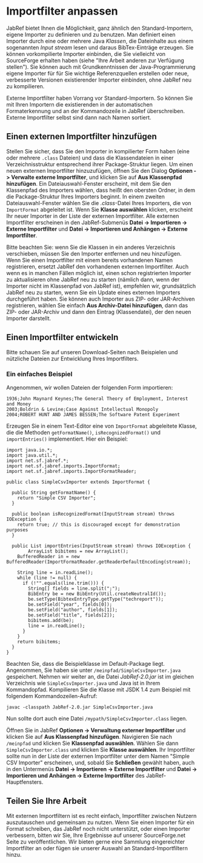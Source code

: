 # Importfilter anpassen

JabRef bietet Ihnen die Möglichkeit, ganz ähnlich den Standard-Importern, eigene Importer zu definieren und zu benutzen. Man definiert einen Importer durch eine oder mehrere Java *Klassen*, die Dateinhalte aus einem sogenannten *Input stream* lesen und daraus BibTex-Einträge erzeugen. Sie können vorkompilierte Importer einbinden, die Sie vielleicht von SourceForge erhalten haben (siehe "Ihre Arbeit anderen zur Verfügung stellen"). Sie können auch mit Grundkenntnissen der Java-Programmierung eigene Importer für für Sie wichtige Referenzquellen erstellen oder neue, verbesserte Versionen existierender Importer einbinden, ohne JabRef neu zu kompilieren.

Externe Importfilter haben Vorrang vor Standard-Importern. So können Sie mit Ihren Importern die existierenden in der automatischen Formaterkennung und an der Kommandozeile in JabRef überschreiben. Externe Importfilter selbst sind dann nach Namen sortiert.

## Einen externen Importfilter hinzufügen

Stellen Sie sicher, dass Sie den Importer in kompilierter Form haben (eine oder mehrere `.class` Dateien) und dass die Klassendateien in einer Verzeichnisstruktur entsprechend ihrer Package-Struktur liegen. Um einen neuen externen Importfilter hinzuzufügen, öffnen Sie den Dialog **Optionen -&gt; Verwalte externe Importfilter**, und klicken Sie auf **Aus Klassenpfad hinzufügen**. Ein Dateiauswahl-Fenster erscheint, mit dem Sie den Klassenpfad des Importers wählen, dass heißt den obersten Ordner, in dem die Package-Struktur Ihres Importers beginnt. In einem zweiten Dateiauswahl-Fenster wählen Sie die *.class*-Datei Ihres Importers, die von `ImportFormat` abgeleitet ist. Wenn Sie **Klasse auswählen** klicken, erscheint Ihr neuer Importer in der Liste der externen Importfilter. Alle externen Importfilter erscheinen in den JabRef-Submenüs **Datei -&gt; Importieren -&gt; Externe Importfilter** und **Datei -&gt; Importieren und Anhängen -&gt; Externe Importfilter**.

Bitte beachten Sie: wenn Sie die Klassen in ein anderes Verzeichnis verschieben, müssen Sie den Importer entfernen und neu hinzufügen. Wenn Sie einen Importfilter mit einem bereits vorhandenen Namen registrieren, ersetzt JabRef den vorhandenen externen Importfilter. Auch wenn es in manchen Fällen möglich ist, einen schon registrierten Importer zu aktualisieren ohne JabRef neu zu starten (nämlich dann, wenn der Importer nicht im Klassenpfad von JabRef ist), empfehlen wir, grundsätzlich JabRef neu zu starten, wenn Sie ein Update eines externen Importers durchgeführt haben. Sie können auch Importer aus ZIP- oder JAR-Archiven registrieren, wählen Sie einfach **Aus Archiv-Datei hinzufügen**, dann das ZIP- oder JAR-Archiv und dann den Eintrag (Klassendatei), der den neuen Importer darstellt.

## Einen Importfilter entwickeln

Bitte schauen Sie auf unseren Download-Seiten nach Beispielen und nützliche Dateien zur Entwicklung Ihres Importfilters.

### Ein einfaches Beispiel

Angenommen, wir wollen Dateien der folgenden Form importieren:

    1936;John Maynard Keynes;The General Theory of Employment, Interest and Money
    2003;Boldrin & Levine;Case Against Intellectual Monopoly
    2004;ROBERT HUNT AND JAMES BESSEN;The Software Patent Experiment

Erzeugen Sie in einem Text-Editor eine von `ImportFormat` abgeleitete Klasse, die die Methoden `getFormatName()`, `isRecognizedFormat()` und `importEntries()` implementiert. Hier ein Beispiel:

    import java.io.*;
    import java.util.*;
    import net.sf.jabref.*;
    import net.sf.jabref.imports.ImportFormat;
    import net.sf.jabref.imports.ImportFormatReader;

    public class SimpleCsvImporter extends ImportFormat {

      public String getFormatName() {
        return "Simple CSV Importer";
      }

      public boolean isRecognizedFormat(InputStream stream) throws IOException {
        return true; // this is discouraged except for demonstration purposes
      }

      public List importEntries(InputStream stream) throws IOException {
            ArrayList bibitems = new ArrayList();
        BufferedReader in = new BufferedReader(ImportFormatReader.getReaderDefaultEncoding(stream));

        String line = in.readLine();
        while (line != null) {
          if (!"".equals(line.trim())) {
            String[] fields = line.split(";");
            BibEntry be = new BibEntry(Util.createNeutralId());
            be.setType(BibtexEntryType.getType("techreport"));
            be.setField("year", fields[0]);
            be.setField("author", fields[1]);
            be.setField("title", fields[2]);
            bibitems.add(be);
            line = in.readLine();
          }
        }
        return bibitems;
      }
    }

Beachten Sie, dass die Beispielklasse im Default-Package liegt. Angenommen, Sie haben sie unter `/meinpfad/SimpleCsvImporter.java` gespeichert. Nehmen wir weiter an, die Datei *JabRef-2.0.jar* ist im gleichen Verzeichnis wie `SimpleCsvImporter.java` und Java ist in Ihrem Kommandopfad. Kompilieren Sie die Klasse mit JSDK 1.4 zum Beispiel mit folgendem Kommandozeilen-Aufruf:

    javac -classpath JabRef-2.0.jar SimpleCsvImporter.java

Nun sollte dort auch eine Datei `/mypath/SimpleCsvImporter.class` liegen.

Öffnen Sie in JabRef **Optionen -&gt; Verwaltung externer Importfilter** und klicken Sie auf **Aus Klassenpfad hinzufügen**. Navigieren Sie nach `/meinpfad` und klicken Sie **Klassenpfad auswählen**. Wählen Sie dann `SimpleCsvImporter.class` und klicken Sie **Klasse auswählen**. Ihr Importfilter sollte nun in der Liste der externen Importfilter unter dem Namen "Simple CSV Importer" erscheinen, und, sobald Sie **Schließen** gewählt haben, auch in den Untermenüs **Datei -&gt; Importieren -&gt; Externe Importfilter** und **Datei -&gt; Importieren und Anhängen -&gt; Externe Importfilter** des JabRef-Hauptfensters.

## Teilen Sie Ihre Arbeit

Mit externen Importfiltern ist es recht einfach, Importfilter zwischen Nutzern auszutauschen und gemeinsam zu nutzen. Wenn Sie einen Importer für ein Format schreiben, das JabRef noch nicht unterstützt, oder einen Importer verbessern, bitten wir Sie, Ihre Ergebnisse auf unserer SourceForge.net Seite zu veröffentlichen. Wir bieten gerne eine Sammlung eingereichter Importfilter an oder fügen sie unserer Auswahl an Standard-Importfiltern hinzu.
